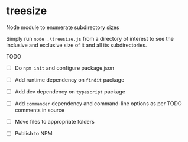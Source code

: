 # treesize
Node module to enumerate subdirectory sizes

Simply run `node .\treesize.js` from a directory of interest to see the inclusive and exclusive size 
of it and all its subdirectories.

TODO
 - [ ] Do `npm init` and configure package.json
 - [ ] Add runtime dependency on `findit` package
 - [ ] Add dev dependency on `typescript` package
 - [ ] Add `commander` dependency and command-line options as per TODO comments in source
 - [ ] Move files to appropriate folders
 - [ ] Publish to NPM
 
